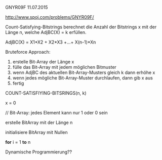 GNYR09F 11.07.2015

http://www.spoj.com/problems/GNYR09F/

Count-Satisfying-Bitstrings berechnet die Anzahl der Bitstrings x mit
der Länge n, welche AdjBC(X) = k erfüllen.

AdjBC(X) = X1\*X2 + X2\*X3 +\...+ X(n-1)\*Xn

Bruteforce Approach:

1.  erstelle Bit-Array der Länge x
2.  fülle das Bit-Array mit jedem möglichen Bitmuster
3.  wenn AdjBC des aktuellen Bit-Array-Musters gleich k dann erhöhe x
4.  wenn jedes mögliche Bit-Array-Muster durchlaufen, dann gib x aus
5.  fertig

COUNT-SATISFIYING-BITSRINGS(n, k)

x = 0

// Bit-Array: jedes Element kann nur 1 oder 0 sein

erstelle BitArray mit der Länge n

initialisiere BitArray mit Nullen

**for** i = 1 **to** n

Dynamische Programmierung??
